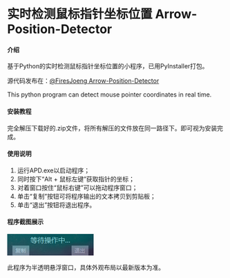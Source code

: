 # 实时检测鼠标指针坐标位置 Arrow-Position-Detector

#### 介绍

基于Python的实时检测鼠标指针坐标位置的小程序，已用PyInstaller打包。

源代码发布在：[@FiresJoeng Arrow-Position-Detector](https://github.com/FiresJoeng/Arrow-Position-Detector)

This python program can detect mouse pointer coordinates in real time.

#### 安装教程

完全解压下载好的.zip文件，将所有解压的文件放在同一路径下。即可视为安装完成。

#### 使用说明

1. 运行APD.exe以启动程序；
2. 同时按下“Alt + 鼠标左键”获取指针的坐标；
3. 对着窗口按住“鼠标右键”可以拖动程序窗口；
4. 单击“复制”按钮可将程序输出的文本拷贝到剪贴板；
5. 单击“退出”按钮将退出程序。

#### 程序截图展示

![程序截图](example.png)

此程序为半透明悬浮窗口，具体外观布局以最新版本为准。
